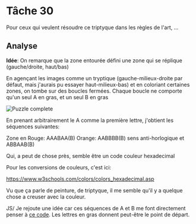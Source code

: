 
# Tâche 30

Pour ceux qui veulent résoudre ce triptyque dans les règles de l'art, ...

## Analyse

**Idée**:
On remarque que la zone entourée défini une zone qui se réplique (gauche/droite, haut/bas) 

En agençant les images comme un tryptique (gauche-milieux-droite par défaut, mais j'aurais pu essayer haut-milieux-bas)
et en coloriant certaines zones, on tombe sur des boucles fermées. Chaque boucle ne comporte qu'un seul A en gras, et un seul B en gras

![Puzzle complete](Puzzle-30-02.png)

En prenant arbitrairement le A comme la première lettre, j'obtient les séquences suivantes:

Zone en Rouge:  AAABAA(B) 
Orange: AABBBB(B) sens anti-horlogique et ABBAAB(B) 

Qui, a peut de chose près, semble être un code couleur hexadecimal 

Pour les conversions de couleurs, c'est ici:

https://www.w3schools.com/colors/colors_hexadecimal.asp

Vu que ça parle de peinture, de triptyque, il me semble qu'il y a quelque chose a creuser avec la couleur.

JS/ Je rejoute une idée car ces séquences de A et B me font directement penser à [ce code](https://www.apprendre-en-ligne.net/crypto/stegano/bilitere.html). Les lettres en gras donnent peut-être le point de départ.


 
 
